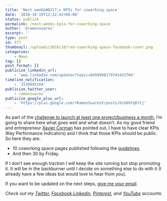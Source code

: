 ```yaml
---
title: 'Next week&#8217;s KPIs for coworking.space'
date: '2018-10-19T12:32:42+00:00'
status: publish
permalink: /next-weeks-kpis-for-coworking-space
author: '@ramonsuarez'
excerpt: ''
type: post
id: 577
thumbnail: /uploads/2018/10/red-coworking-space-facebook-cover.png
categories: 
    - News
tag: []
post_format: []
publicize_linkedin_url:
    - 'www.linkedin.com/updates?topic=6458998179743432704'
timeline_notification:
    - '1539945164'
publicize_twitter_user:
    - ramonsuarez
publicize_google_plus_url:
    - 'https://plus.google.com/+RamonSuarezV/posts/6zV8hFq6ttj'
---
```

As part of the [challenge to launch at least one project/business a month](http://ramonsuarez.com/launching-at-least-one-project-every-month-my-entrepreneurship-learning-challenge/), I’m going to share here what goes well and what doesn’t. As my good friend and entrepreneur [Xavier Corman](https://www.linkedin.com/in/xaviercorman/) has pointed out, I have to have clear KPIs (Key Performance Indicators) and I think that those KPIs should be public. So here they are:

- 10 coworking space pages published following the [guidelines](https://www.coworking.space/how-to/).
- And then 30 by Friday.

If I don’t see enough traction I will keep the site running but stop promoting it. It will be in the backburner until I decide on something else to do with it (I already have a few ideas but would love to hear from you).

If you want to be updated on the next steps, [give me your email](https://ramonsuarez.com/do-you-want-to-hear-from-me/).

*Check out my [Twitter](https://twitter.com/ramonsuarez), [Facebook](https://www.facebook.com/ramonsuarezdotcom),[Linkedin](https://www.linkedin.com/in/ramonsuarez/), [Pinterest](https://www.pinterest.com/ramonsuarez/), and [YouTube](https://www.youtube.com/ramonsuarezv) accounts.*